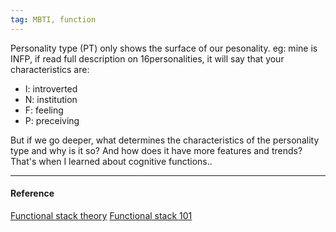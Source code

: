 ```yaml
---
tag: MBTI, function
---
```


Personality type (PT) only shows the surface of our pesonality. eg: mine is
INFP, if read full description on 16personalities, it will say that your
characteristics are:

- I: introverted
- N: institution
- F: feeling
- P: preceiving

But if we go deeper, what determines the characteristics of the personality type
and why is it so? And how does it have more features and trends? That's when I
learned about cognitive functions..

---

#### Reference

[Functional stack theory](https://personalityjunkie.com/functional-stack-type-dynamics-theory/)
[Functional stack 101](https://www.youtube.com/watch?v=9xf13VRNPp8)
